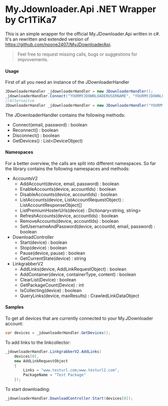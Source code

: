 # My.Jdownloader.Api .NET Wrapper by Cr1TiKa7

This is an simple wrapper for the official My.JDownloader.Api written in c#.
It's an rewritten and extended version of https://github.com/noone2407/MyJDownloaderApi.

> Feel free to request missing calls, bugs or suggestions for improvements.

#### Usage

First of all you need an instance of the JDownloaderHandler
``` c#
JDownloaderHandler _jdownloaderHandler = new JDownloaderHandler();
_jdownloaderHandler.Connect("YOURMYJDOWNLOADERUSERNAME", "YOURMYJDOWNLOADERPASSWORD");
//Alternaitve
JDownloaderHandler _jdownloaderHandler = new JDownloaderHandler("YOURMYJDOWNLOADERUSERNAME", "YOURMYJDOWNLOADERPASSWORD");
```

The JDownloaderHandler contains the following methods:
- Connect(email, password) : boolean
- Reconnect() : boolean
- Disconnect() : boolean
- GetDevices() : List<DeviceObject)

#### Namespaces

For a better overview, the calls are split into different namespaces.
So far the library contains the following namespaces and methods:

- AccountsV2
    - AddAccount(device, email, password) : boolean
    - EnableAccounts(device, accountIds) : boolean
    - DisableAccounts(device, accountIds) : boolean
    - ListAccounts(device, ListAccountRequestObject) : ListAccountResponseObject[]
    - ListPremiumHosterUrls(device) : Dictionary<string, string>
    - RefreshAccounts(device, accountIds) : boolean
    - RemoveAccounts(device, accountIds) : boolean
    - SetUsernameAndPassword(device, accountId, email, password) : boolean
- DownloadController
    - Start(device) : boolean
    - Stop(device) : boolean
    - Pause(device, pause) : boolean
    - GetCurrentState(device) : string
- LinkgrabberV2
    - AddLinks(device, AddLinkRequestObject) : boolean
    - AddContainer(device, containerType, content) : boolean
    - ClearList(Device) : boolean
    - GetPackageCount(Device) : int
    - IsCollecting(device) : boolean
    - QueryLinks(device, maxResults) : CrawledLinkDataObject

#### Samples

To get all devices that are currently connected to your My.JDownloader account:
``` c#
var devices = _jdownloaderHandler.GetDevices();
``` 

To add links to the linkcollector:
``` c#
_jdownloaderHandler.LinkgrabberV2.AddLinks(
    devices[0],
    new AddLinkRequestObject
    {
        Links = "www.testurl.com;www.testurl2.com",
        PackageName = "Test Package"
    });
``` 

To start downloading:
``` c#
_jdownloaderHandler.DownloadController.Start(devices[0]);
``` 